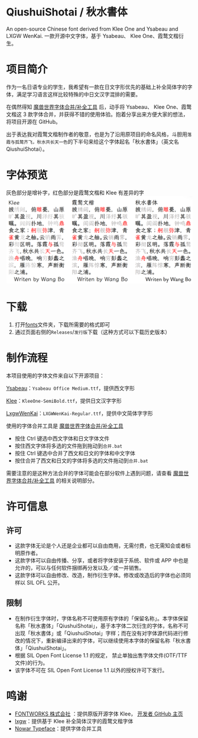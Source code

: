 # QiushuiShotai / 秋水書体

An open-source Chinese font derived from Klee One and Ysabeau and LXGW WenKai. 一款开源中文字体，基于 Ysabeau、 Klee One、霞鹜文楷衍生。

# 项目简介

作为一名日语专业的学生，我希望有一款在日文字形优先的基础上补全简体字的字体，满足学习语言这样比较特殊的中日文汉字混排的需要。

在偶然得知 [魔兽世界字体合并/补全工具](https://github.com/nowar-fonts/Warcraft-Font-Merger) 后，动手将 Ysabeau、 Klee One、霞鹜文楷这 3 款字体合并，并获得不错的使用体验。抱着分享出来方便大家的想法，将项目开源在 GitHub。

出于表达我对霞鹜文楷制作者的敬意，也是为了沿用原项目的命名风格，斗胆用`落霞与孤鹜齐飞，秋水共长天一色`的下半句来给这个字体起名「秋水書体」（英文名 QiushuiShotai）。

# 字体预览

灰色部分是增补字，红色部分是霞鹜文楷和 Klee 有差异的字
![](documentation/preview.png)

# 下载

1. 打开[fonts](fonts)文件夹，下载所需要的格式即可
2. 通过页面右侧的`Releases`/`发行版`下载（这种方式可以下载历史版本）

# 制作流程

本项目使用的字体文件来自以下开源项目：

[Ysabeau](https://github.com/CatharsisFonts/Ysabeau)：`Ysabeau Office Medium.ttf`，提供西文字形

[Klee](https://github.com/fontworks-fonts/Klee)：`KleeOne-SemiBold.ttf`，提供日文汉字字形

[LxgwWenKai](https://github.com/lxgw/LxgwWenKai)：`LXGWWenKai-Regular.ttf`，提供中文简体字字形


使用的字体合并工具是 [魔兽世界字体合并/补全工具](https://github.com/nowar-fonts/Warcraft-Font-Merger)

- 按住 Ctrl 键选中西文字体和日文字体文件
- 按住西文字体将多选的文件拖到拖动到`合并.bat`
- 按住 Ctrl 键选中合并了西文和日文的字体和中文字体
- 按住合并了西文和日文的字体将多选的文件拖动到`合并.bat`

需要注意的是这种方法合并的字体可能会在部分软件上遇到问题，请查看 [魔兽世界字体合并/补全工具](https://github.com/nowar-fonts/Warcraft-Font-Merger) 的相关说明部分。

# 许可信息

## 许可

- 这款字体无论是个人还是企业都可以自由商用，无需付费，也无需知会或者标明原作者。 
- 这款字体可以自由传播、分享，或者将字体安装于系统、软件或 APP 中也是允许的，可以与任何软件捆绑再分发以及／或一并销售。
- 这款字体可以自由修改、改造，制作衍生字体。修改或改造后的字体也必须同样以 SIL OFL 公开。

## 限制

- 在制作衍生字体时，字体名称不可使用原有字体的「保留名称」。本字体保留名称「秋水書体」「QiushuiShotai」，基于本字体二次衍生的字体，名称不可出现「秋水書体」或「QiushuiShotai」字样；而在没有对字体源代码进行修改的情况下，重新编译出来的字体，可以继续使用本字体的保留名称「秋水書体」「QiushuiShotai」。
- 根据 SIL Open Font License 1.1 的规定， 禁止单独出售字体文件(OTF/TTF 文件)的行为。
- 该字体不可在 SIL Open Font License 1.1 以外的授权许可下发行。

# 鸣谢

-  [FONTWORKS 株式会社](http://fontworks.co.jp/) ：提供原版开源字体 Klee， [开发者 GitHub 主页](https://github.com/fontworks-fonts/)
- [lxgw](https://github.com/lxgw)：提供基于 Klee 补全简体汉字的霞鹜文楷字体
- [Nowar Typeface](https://github.com/nowar-fonts)：提供字体合并工具
